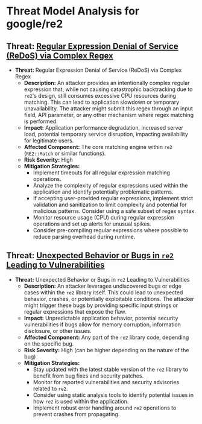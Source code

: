 # Threat Model Analysis for google/re2

## Threat: [Regular Expression Denial of Service (ReDoS) via Complex Regex](./threats/regular_expression_denial_of_service__redos__via_complex_regex.md)

* **Threat:** Regular Expression Denial of Service (ReDoS) via Complex Regex
    * **Description:** An attacker provides an intentionally complex regular expression that, while not causing catastrophic backtracking due to `re2`'s design, still consumes excessive CPU resources during matching. This can lead to application slowdown or temporary unavailability. The attacker might submit this regex through an input field, API parameter, or any other mechanism where regex matching is performed.
    * **Impact:** Application performance degradation, increased server load, potential temporary service disruption, impacting availability for legitimate users.
    * **Affected Component:** The core matching engine within `re2` (`RE2::Match` or similar functions).
    * **Risk Severity:** High
    * **Mitigation Strategies:**
        * Implement timeouts for all regular expression matching operations.
        * Analyze the complexity of regular expressions used within the application and identify potentially problematic patterns.
        * If accepting user-provided regular expressions, implement strict validation and sanitization to limit complexity and potential for malicious patterns. Consider using a safe subset of regex syntax.
        * Monitor resource usage (CPU) during regular expression operations and set up alerts for unusual spikes.
        * Consider pre-compiling regular expressions where possible to reduce parsing overhead during runtime.

## Threat: [Unexpected Behavior or Bugs in `re2` Leading to Vulnerabilities](./threats/unexpected_behavior_or_bugs_in__re2__leading_to_vulnerabilities.md)

* **Threat:** Unexpected Behavior or Bugs in `re2` Leading to Vulnerabilities
    * **Description:** An attacker leverages undiscovered bugs or edge cases within the `re2` library itself. This could lead to unexpected behavior, crashes, or potentially exploitable conditions. The attacker might trigger these bugs by providing specific input strings or regular expressions that expose the flaw.
    * **Impact:** Unpredictable application behavior, potential security vulnerabilities if bugs allow for memory corruption, information disclosure, or other issues.
    * **Affected Component:** Any part of the `re2` library code, depending on the specific bug.
    * **Risk Severity:** High (can be higher depending on the nature of the bug)
    * **Mitigation Strategies:**
        * Stay updated with the latest stable version of the `re2` library to benefit from bug fixes and security patches.
        * Monitor for reported vulnerabilities and security advisories related to `re2`.
        * Consider using static analysis tools to identify potential issues in how `re2` is used within the application.
        * Implement robust error handling around `re2` operations to prevent crashes from propagating.

